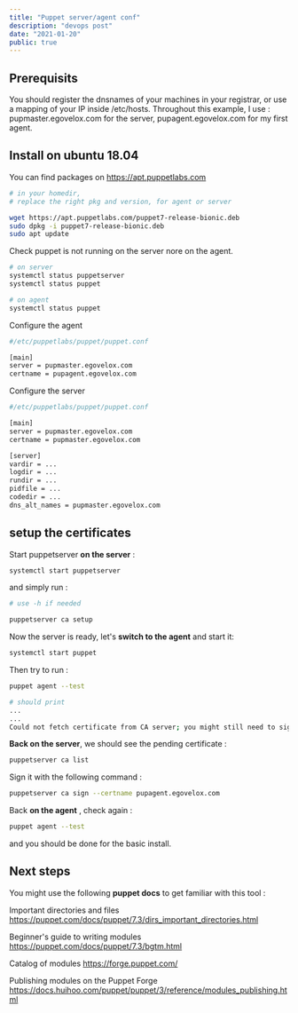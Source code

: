 ```yaml
---
title: "Puppet server/agent conf"
description: "devops post"
date: "2021-01-20"
public: true
---
```



## Prerequisits
You should register the dnsnames of your machines in your registrar, or use
a mapping of your IP inside /etc/hosts.
Throughout this example, I use :
pupmaster.egovelox.com for the server,
pupagent.egovelox.com for my first agent.

## Install on ubuntu 18.04
You can find packages on https://apt.puppetlabs.com
```bash
# in your homedir, 
# replace the right pkg and version, for agent or server

wget https://apt.puppetlabs.com/puppet7-release-bionic.deb
sudo dpkg -i puppet7-release-bionic.deb
sudo apt update

```

Check puppet is not running on the server nore on the agent.

```bash
# on server
systemctl status puppetserver
systemctl status puppet

# on agent
systemctl status puppet

```

Configure the agent

```bash
#/etc/puppetlabs/puppet/puppet.conf

[main]
server = pupmaster.egovelox.com
certname = pupagent.egovelox.com

```
Configure the server

```bash
#/etc/puppetlabs/puppet/puppet.conf

[main]
server = pupmaster.egovelox.com
certname = pupmaster.egovelox.com

[server]
vardir = ...
logdir = ...
rundir = ...
pidfile = ...
codedir = ...
dns_alt_names = pupmaster.egovelox.com

```
## setup the certificates

Start puppetserver **on the server** :
```bash
systemctl start puppetserver

```
and simply run : 
```bash
# use -h if needed

puppetserver ca setup

```
Now the server is ready, let's **switch to the agent** and start it:
```bash
systemctl start puppet

```
Then try to run :
```bash
puppet agent --test

# should print
...
...
Could not fetch certificate from CA server; you might still need to sign this agent certificate
```

**Back on the server**, we should see the pending certificate : 
```bash
puppetserver ca list

```
Sign it with the following command : 
```bash
puppetserver ca sign --certname pupagent.egovelox.com

```
Back **on the agent** , check again : 
```bash
puppet agent --test

```
and you should be done for the basic install.

## Next steps
You might use the following **puppet docs** to get familiar with this tool : 

Important directories and files
https://puppet.com/docs/puppet/7.3/dirs_important_directories.html

Beginner's guide to writing modules
https://puppet.com/docs/puppet/7.3/bgtm.html

Catalog of modules 
https://forge.puppet.com/

Publishing modules on the Puppet Forge
https://docs.huihoo.com/puppet/puppet/3/reference/modules_publishing.html







